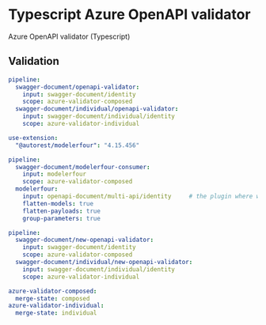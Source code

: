 # Typescript Azure OpenAPI validator

Azure OpenAPI validator (Typescript)

## Validation

``` yaml $(azure-validator) && !$(v3)
pipeline:
  swagger-document/openapi-validator:
    input: swagger-document/identity
    scope: azure-validator-composed
  swagger-document/individual/openapi-validator:
    input: swagger-document/individual/identity
    scope: azure-validator-individual  
```

``` yaml $(azure-validator) && $(v3)
use-extension:
  "@autorest/modelerfour": "4.15.456"

pipeline:
  swagger-document/modelerfour-consumer:
    input: modelerfour
    scope: azure-validator-composed
  modelerfour:
    input: openapi-document/multi-api/identity     # the plugin where we get inputs from
    flatten-models: true
    flatten-payloads: true
    group-parameters: true
```

``` yaml $(azure-validator) && $(v3) && $(staging)
pipeline:
  swagger-document/new-openapi-validator:
    input: swagger-document/identity
    scope: azure-validator-composed
  swagger-document/individual/new-openapi-validator:
    input: swagger-document/individual/identity
    scope: azure-validator-individual  
```


``` yaml $(azure-validator)
azure-validator-composed:
  merge-state: composed
azure-validator-individual:
  merge-state: individual
```